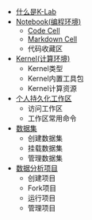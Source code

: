 * [什么是K-Lab](README.md)
* [Notebook\(编程环境\)](chapter1.md)
    * [Code Cell](chapter1.md/#Code-Cell)
    * [Markdown Cell](chapter1.md#Markdown-Cell)
    * 代码收藏区
* [Kernel\(计算环境\)](chapter2.md)
    * Kernel类型
    * Kernel内置工具包
    * Kernel计算资源
* [个人持久化工作区](chapter3.md)
    * 访问工作区
    * 工作区常用命令
* [数据集](chapter4.md)
    * 创建数据集
    * 挂载数据集
    * 管理数据集
* [数据分析项目](chapter5.md)
    * 创建项目
    * Fork项目
    * 运行项目
    * 管理项目